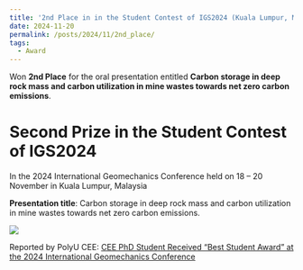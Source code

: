 ```yaml
---
title: '2nd Place in in the Student Contest of IGS2024 (Kuala Lumpur, Malaysia)'
date: 2024-11-20
permalink: /posts/2024/11/2nd_place/
tags:
  - Award
---
```


Won **2nd Place** for the oral presentation entitled **Carbon storage in deep rock mass and carbon utilization in mine wastes towards net zero carbon emissions**.

Second Prize in the Student Contest of IGS2024
======
In the 2024 International Geomechanics Conference held on 18 – 20 November in Kuala Lumpur, Malaysia

**Presentation title**: Carbon storage in deep rock mass and carbon utilization in mine wastes towards net zero carbon emissions.

<img src='/images/Awards/2023-11-20-2nd_place.png'>

Reported by PolyU CEE: [CEE PhD Student Received “Best Student Award” at the 2024 International Geomechanics Conference](https://www.polyu.edu.hk/cee/news-and-events/news/2024/20241206_news/)
